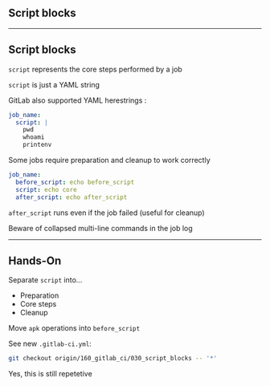 <!-- .slide: id="gitlab_script_blocks" class="vertical-center" -->

<i class="fa-duotone fa-file-code fa-8x fa-duotone-colors" style="float: right; color: grey;"></i>

## Script blocks

---

## Script blocks

`script` represents the core steps performed by a job

`script` is just a YAML string

GitLab also supported YAML herestrings [](https://yaml-multiline.info/):

```yaml
job_name:
  script: |
    pwd
    whoami
    printenv
```

Some jobs require preparation and cleanup to work correctly

```yaml
job_name:
  before_script: echo before_script
  script: echo core
  after_script: echo after_script
```

`after_script` runs even if the job failed (useful for cleanup)

Beware of collapsed multi-line commands in the job log

---

## Hands-On [<i class="fa fa-comment-code"></i>](https://github.com/nicholasdille/container-slides/tree/160_gitlab_ci/030_script_blocks "030_script_blocks")

Separate `script` into...

- Preparation
- Core steps
- Cleanup

Move `apk` operations into `before_script`

See new `.gitlab-ci.yml`:

```bash
git checkout origin/160_gitlab_ci/030_script_blocks -- '*'
```

Yes, this is still repetetive <i class="fa-duotone fa-face-smile-tongue fa-duotone-colors"></i>
